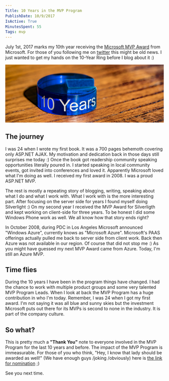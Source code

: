 ```yaml
---
Title: 10 Years in the MVP Program
PublishDate: 10/9/2017
IsActive: True
MinutesSpent: 55
Tags: mvp
---
```


July 1st, 2017 marks my 10th year receiving the [Microsoft MVP Award](https://mvp.microsoft.com/en-us/PublicProfile/4015692) from Microsoft. For those of you following me on [twitter](www.twitter.com/daronyondem) this might be old news. I just wanted to get my hands on the 10-Year Ring before I blog about it :)

![](media/10-Years-MVP/10-years-ring.jpg)

## The journey

I was 24 when I wrote my first book. It was a 700 pages behemoth covering only ASP.NET AJAX. My motivation and dedication back in those days still surprises me today :) Once the book got readership community speaking opportunities literally poured in. I started speaking in local community events, got invited into conferences and loved it. Apparently Microsoft loved what I'm doing as well. I received my first award in 2008. I was a proud ASP.NET MVP. 

The rest is mostly a repeating story of blogging, writing, speaking about what I do and what I work with. What I work with is the more interesting part. After focusing on the server side for years I found myself doing Silverlight :) On my second year I received the MVP Award for Silverligth and kept working on client-side for three years. To be honest I did some Windows Phone work as well. We all know how that story ends right?

In October 2008, during PDC in Los Angeles Microsoft announced "Windows Azure", currently knows as "Microsoft Azure". Microsoft's PAAS offerings actually pulled me back to server side from client work. Back then Azure was not available in our region. Of course that did not stop me :) As you might have guessed my next MVP Award came from Azure. Today, I'm still an Azure MVP. 

## Time flies

During the 10 years I have been in the program things have changed. I had the chance to work with multiple product groups and some very talented MVP Program Leads. When I look at back the MVP Program has a huge contribution in who I'm today. Remember, I was 24 when I got my first award. I'm not saying it was all blue and sunny skies but the investment Microsoft puts out there for its MVPs is second to none in the industry. It is part of the company culture.

## So what?

This is pretty much a **"Thank You"** note to everyone involved in the MVP Program for the last 10 years and before. The impact of the MVP Program is immeasurable. For those of you who think, "Hey, I know that lady should be awarded as well!" (We have enough guys /joking /obviously) here is [the link for nomination](https://mvp.microsoft.com/en-us/Nomination/nominate-an-mvp) ;)

See you next time.

